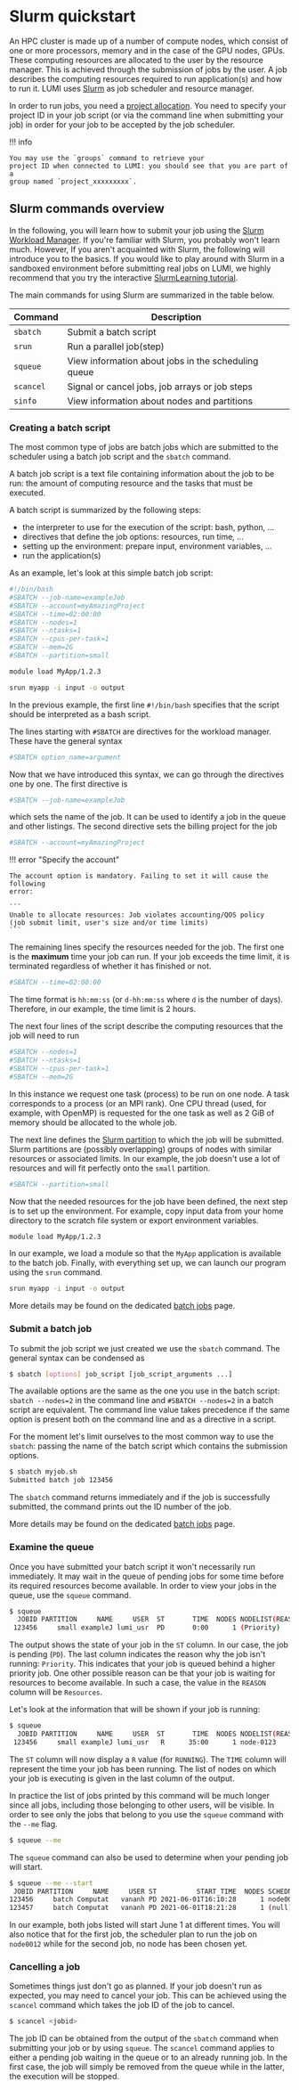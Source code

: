 [slurm]: https://slurm.schedmd.com/
[slurmlearning]: http://slurmlearning.deic.dk/
[partitions]: ../../runjobs/scheduled-jobs/partitions.md
[batch-jobs]: ../../runjobs/scheduled-jobs/batch-job.md
[accesslumi]: ../../firststeps/accessLUMI.md

# Slurm quickstart

An HPC cluster is made up of a number of compute nodes, which consist of one or
more processors, memory and in the case of the GPU nodes, GPUs. These computing
resources are allocated to the user by the resource manager. This is achieved
through the submission of jobs by the user. A job describes the computing
resources required to run application(s) and how to run it. LUMI uses
[Slurm][slurm] as job scheduler and resource manager.

In order to run jobs, you need a [project allocation][accesslumi]. You need to
specify your project ID in your job script (or via the command line when
submitting your job) in order for your job to be accepted by the job scheduler.

!!! info

    You may use the `groups` command to retrieve your 
    project ID when connected to LUMI: you should see that you are part of a 
    group named `project_xxxxxxxxx`.

## Slurm commands overview

In the following, you will learn how to submit your job using the [Slurm
Workload Manager][slurm]. If you're familiar with Slurm, you probably won't
learn much. However, If you aren't acquainted with Slurm, the following will
introduce you to the basics. If you would like to play around with Slurm in a
sandboxed environment before submitting real jobs on LUMI, we highly recommend
that you try the interactive [SlurmLearning tutorial][slurmlearning].

The main commands for using Slurm are summarized in the table below.

| Command   | Description                                                 |
| --------- | ----------------------------------------------------------- |
| `sbatch`  | Submit a batch script                                       |
| `srun`    | Run a parallel job(step)                                    |
| `squeue`  | View information about jobs in the scheduling queue         |
| `scancel` | Signal or cancel jobs, job arrays or job steps              |
| `sinfo`   | View information about nodes and partitions                 |

### Creating a batch script

The most common type of jobs are batch jobs which are submitted to the
scheduler using a batch job script and the `sbatch` command.

A batch job script is a text file containing information about the job
to be run: the amount of computing resource and the tasks that must be executed.

A batch script is summarized by the following steps:

- the interpreter to use for the execution of the script: bash, python, ...
- directives that define the job options: resources, run time, ...
- setting up the environment: prepare input, environment variables, ...
- run the application(s)

As an example, let's look at this simple batch job script:

```bash
#!/bin/bash
#SBATCH --job-name=exampleJob
#SBATCH --account=myAmazingProject
#SBATCH --time=02:00:00
#SBATCH --nodes=1
#SBATCH --ntasks=1
#SBATCH --cpus-per-task=1
#SBATCH --mem=2G
#SBATCH --partition=small

module load MyApp/1.2.3

srun myapp -i input -o output
```

In the previous example, the first line `#!/bin/bash` specifies that the script
should be interpreted as a bash script.

The lines starting with `#SBATCH` are directives for the workload manager.
These have the general syntax

```bash
#SBATCH option_name=argument
```

Now that we have introduced this syntax, we can go through the directives one
by one. The first directive is

```bash
#SBATCH --job-name=exampleJob
```

which sets the name of the job. It can be used to identify a job in the queue
and other listings. The second directive sets the billing project for the job

```bash
#SBATCH --account=myAmazingProject
```

!!! error "Specify the account"

    The account option is mandatory. Failing to set it will cause the following
    error:

    ```
    Unable to allocate resources: Job violates accounting/QOS policy 
    (job submit limit, user's size and/or time limits)
    ```

The remaining lines specify the resources needed for the job. The first one is
the **maximum** time your job can run. If your job exceeds the time limit, it
is terminated regardless of whether it has finished or not.

```bash
#SBATCH --time=02:00:00
```

The time format is ``hh:mm:ss`` (or `d-hh:mm:ss` where `d` is the number of
days). Therefore, in our example, the time limit is 2 hours.

The next four lines of the script describe the computing resources that the job
will need to run

```bash
#SBATCH --nodes=1
#SBATCH --ntasks=1
#SBATCH --cpus-per-task=1
#SBATCH --mem=2G
```

In this instance we request one task (process) to be run on one node. A task
corresponds to a process (or an MPI rank). One CPU thread (used, for example,
with OpenMP) is requested for the one task as well as 2 GiB of memory should be
allocated to the whole job.

The next line defines the [Slurm partition][partitions] to which the job will
be submitted. Slurm partitions are (possibly overlapping) groups of nodes with
similar resources or associated limits. In our example, the job doesn't use a
lot of resources and will fit perfectly onto the `small` partition.

```bash
#SBATCH --partition=small
```

Now that the needed resources for the job have been defined, the next step is
to set up the environment. For example, copy input data from your home
directory to the scratch file system or export environment variables.

```bash
module load MyApp/1.2.3
```

In our example, we load a module so that the `MyApp` application is available
to the batch job. Finally, with everything set up, we can launch our program
using the `srun` command.

```bash
srun myapp -i input -o output
```

More details may be found on the dedicated [batch jobs][batch-jobs] page.

### Submit a batch job

To submit the job script we just created we use the `sbatch` command. The
general syntax can be condensed as

```bash
$ sbatch [options] job_script [job_script_arguments ...]
```

The available options are the same as the one you use in the batch script:
`sbatch --nodes=2` in the command line and `#SBATCH --nodes=2` in a batch
script are equivalent. The command line value takes precedence if the same
option is present both on the command line and as a directive in a script.

For the moment let's limit ourselves to the most common way to use the
`sbatch`: passing the name of the batch script which contains the submission
options.

```bash
$ sbatch myjob.sh
Submitted batch job 123456
```

The `sbatch` command returns immediately and if the job is successfully
submitted, the command prints out the ID number of the job.

More details may be found on the dedicated [batch jobs][batch-jobs] page.

### Examine the queue

Once you have submitted your batch script it won't necessarily run immediately.
It may wait in the queue of pending jobs for some time before its required
resources become available. In order to view your jobs in the queue, use the
`squeue` command.

```bash
$ squeue
  JOBID PARTITION     NAME     USER  ST       TIME  NODES NODELIST(REASON)
 123456     small exampleJ lumi_usr  PD       0:00      1 (Priority)
```

The output shows the state of your job in the `ST` column. In our case, the job
is pending (`PD`). The last column indicates the reason why the job isn't
running: `Priority`. This indicates that your job is queued behind a higher
priority job. One other possible reason can be that your job is waiting for
resources to become available. In such a case, the value in the `REASON` column
will be `Resources`.

Let's look at the information that will be shown if your job is running:

```bash
$ squeue
  JOBID PARTITION     NAME     USER  ST       TIME  NODES NODELIST(REASON)
 123456     small exampleJ lumi_usr   R      35:00      1 node-0123
```

The `ST` column will now display a `R` value (for `RUNNING`). The `TIME` column
will represent the time your job has been running. The list of nodes on which
your job is executing is given in the last column of the output.

In practice the list of jobs printed by this command will be much longer since
all jobs, including those belonging to other users, will be visible. In order
to see only the jobs that belong to you use the `squeue` command with the
`--me` flag.

```bash
$ squeue --me
```

The `squeue` command can also be used to determine when your pending job will
start.

```bash
$ squeue --me --start
 JOBID PARTITION     NAME     USER ST          START_TIME  NODES SCHEDNODES           NODELIST(REASON)
123456     batch Computat   vananh PD 2021-06-01T16:10:28      1 node0012             (Priority)
123457     batch Computat   vananh PD 2021-06-01T18:21:28      1 (null)               (Priority)
```

In our example, both jobs listed will start June 1 at different times. You will
also notice that for the first job, the scheduler plan to run the job on
`node0012` while for the second job, no node has been chosen yet.

### Cancelling a job

Sometimes things just don't go as planned. If your job doesn't run as expected,
you may need to cancel your job. This can be achieved using the `scancel`
command which takes the job ID of the job to cancel.

```bash
$ scancel <jobid>
```

The job ID can be obtained from the output of the `sbatch` command when
submitting your job or by using `squeue`. The `scancel` command applies to
either a pending job waiting in the queue or to an already running job. In the
first case, the job will simply be removed from the queue while in the latter,
the execution will be stopped.
